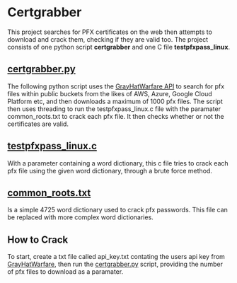 # Certgrabber
This project searches for PFX certificates on the web then attempts to download and crack them, checking if they are valid too.
The project consists of one python script **certgrabber** and one C file **testpfxpass_linux**.
## [certgrabber.py](certgrabber.py)
The following python script uses the [GrayHatWarfare API](https://buckets.grayhatwarfare.com/api/v2/files) to search for pfx files within public buckets from the likes of AWS, Azure, Google Cloud Platform etc, and then downloads a maximum of 1000 pfx files. The script then uses threading to run the testpfxpass_linux.c file with the paramater common_roots.txt to crack each pfx file. It then checks whether or not the certificates are valid.
## [testpfxpass_linux.c](testpfxpass_linux.c)
With a parameter containing a word dictionary, this c file tries to crack each pfx file using the given word dictionary, through a brute force method.
## [common_roots.txt](common_roots.txt)
Is a simple 4725 word dictionary used to crack pfx passwords. This file can be replaced with more complex word dictionaries.
## How to Crack
To start, create a txt file called api_key.txt contating the users api key from [GrayHatWarfare](https://buckets.grayhatwarfare.com), then run the [certgrabber.py](certgrabber.py) script, providing the number of pfx files to download as a paramater.

